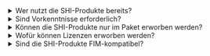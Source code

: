 <details>
<summary>Wer nutzt die SHI-Produkte bereits?</summary>

> Eine Auswahl unserer Kunden finden Sie hier.
</details>

<details>
<summary>Sind Vorkenntnisse erforderlich?</summary>

> Die SHI-Produkte richtet sich an Nichtexperten. Alle Mitarbeitenden können ohne lange Einarbeitungen mit den Tools arbeiten.
</details>

<details>
<summary>Können die SHI-Produkte nur im Paket erworben werden?</summary>

> Nein, alle Produkte und Erweiterungen können auch einzeln erworben werden.
</details>

<details>
<summary>Wofür können Lizenzen erworben werden?</summary>

> Sie können für SHI-Digital und die SHI-App Lizenzen erwerben. Für den SHI-Koffer fallen einmalge Anschaffungskosten an.
</details>

<details>
<summary>Sind die SHI-Produkte FIM-kompatibel?</summary>

> Ja. Modulo wird für das Modellieren mit FIM-kompatiblen Referenzmodellen und Limo für FIM-kompatible Referenzdatenschemata genutzt.
</details>
